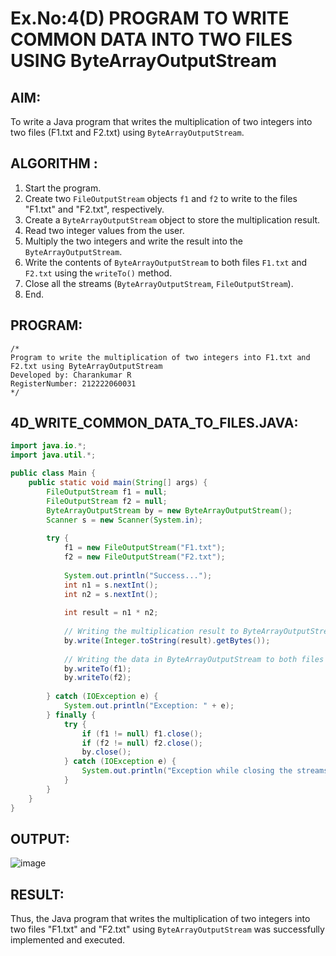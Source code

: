 # Ex.No:4(D) PROGRAM TO WRITE COMMON DATA INTO TWO FILES USING ByteArrayOutputStream

## AIM:
To write a Java program that writes the multiplication of two integers into two files (F1.txt and F2.txt) using `ByteArrayOutputStream`.

## ALGORITHM :
1. Start the program.
2. Create two `FileOutputStream` objects `f1` and `f2` to write to the files "F1.txt" and "F2.txt", respectively.
3. Create a `ByteArrayOutputStream` object to store the multiplication result.
4. Read two integer values from the user.
5. Multiply the two integers and write the result into the `ByteArrayOutputStream`.
6. Write the contents of `ByteArrayOutputStream` to both files `F1.txt` and `F2.txt` using the `writeTo()` method.
7. Close all the streams (`ByteArrayOutputStream`, `FileOutputStream`).
8. End.

## PROGRAM:
```
/*
Program to write the multiplication of two integers into F1.txt and F2.txt using ByteArrayOutputStream
Developed by: Charankumar R
RegisterNumber: 212222060031
*/
```

## 4D_WRITE_COMMON_DATA_TO_FILES.JAVA:
```java
import java.io.*;
import java.util.*;

public class Main {
    public static void main(String[] args) {
        FileOutputStream f1 = null;
        FileOutputStream f2 = null;
        ByteArrayOutputStream by = new ByteArrayOutputStream();
        Scanner s = new Scanner(System.in);
        
        try {
            f1 = new FileOutputStream("F1.txt");
            f2 = new FileOutputStream("F2.txt");
            
            System.out.println("Success...");
            int n1 = s.nextInt();
            int n2 = s.nextInt();
            
            int result = n1 * n2;
            
            // Writing the multiplication result to ByteArrayOutputStream
            by.write(Integer.toString(result).getBytes());
            
            // Writing the data in ByteArrayOutputStream to both files
            by.writeTo(f1);
            by.writeTo(f2);
            
        } catch (IOException e) {
            System.out.println("Exception: " + e);
        } finally {
            try {
                if (f1 != null) f1.close();
                if (f2 != null) f2.close();
                by.close();
            } catch (IOException e) {
                System.out.println("Exception while closing the streams: " + e);
            }
        }
    }
}
```

## OUTPUT:
![image](https://github.com/user-attachments/assets/d99a4e6c-d45c-4882-8a7d-1a6d2713ec64)


## RESULT:
Thus, the Java program that writes the multiplication of two integers into two files "F1.txt" and "F2.txt" using `ByteArrayOutputStream` was successfully implemented and executed.
